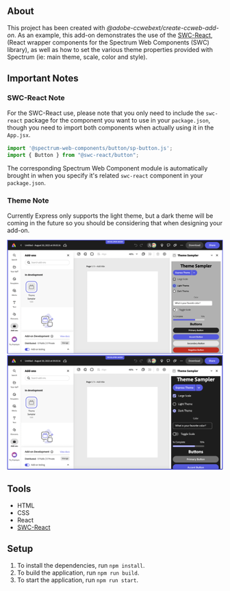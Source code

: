 ## About

This project has been created with _@adobe-ccwebext/create-ccweb-add-on_. As an example, this add-on demonstrates the use of the [SWC-React](https://opensource.adobe.com/spectrum-web-components/using-swc-react/), (React wrapper components for the Spectrum Web Components (SWC) library), as well as how to set the various theme properties provided with Spectrum (ie: main theme, scale, color and style). 

## Important Notes
### SWC-React Note
For the SWC-React use, please note that you only need to include the `swc-react` package for the component you want to use in your `package.json`, though you need to import both components when actually using it in the `App.jsx`.

```js
import '@spectrum-web-components/button/sp-button.js';
import { Button } from "@swc-react/button";
```

The corresponding Spectrum Web Component module is automatically brought in when you specify it's related `swc-react` component in your `package.json`.

### Theme Note
Currently Express only supports the light theme, but a dark theme will be coming in the future so you should be considering that when designing your add-on.

![light theme screenshot](./light-theme.png)
![dark theme screenshot](./dark-theme-large.png)

## Tools

-   HTML
-   CSS
-   React
-   [SWC-React](https://opensource.adobe.com/spectrum-web-components/using-swc-react/) 

## Setup

1. To install the dependencies, run `npm install`.
2. To build the application, run `npm run build`.
3. To start the application, run `npm run start`.
